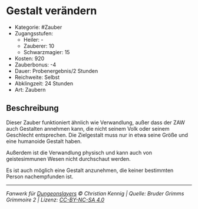 # Gestalt verändern

- Kategorie: #Zauber
- Zugangsstufen:
  - Heiler: -
  - Zauberer: 10
  - Schwarzmagier: 15
- Kosten: 920
- Zauberbonus: -4
- Dauer: Probenergebnis/2 Stunden
- Reichweite: Selbst
- Abklingzeit: 24 Stunden
- Art: Zaubern

## Beschreibung

Dieser Zauber funktioniert ähnlich wie Verwandlung, außer dass der ZAW auch Gestalten annehmen kann, die nicht seinem Volk oder seinem Geschlecht entsprechen. Die Zielgestalt muss nur in etwa seine Größe und eine humanoide Gestalt haben.

Außerdem ist die Verwandlung physisch und kann auch von geistesimmunen Wesen nicht durchschaut werden.

Es ist auch möglich eine Gestalt anzunehmen, die keiner bestimmten Person nachempfunden ist.

---

_Fanwerk für [Dungeonslayers](https://www.dungeonslayers.net/) © Christian Kennig | Quelle: Bruder Grimms Grimmoire 2 | Lizenz: [CC-BY-NC-SA 4.0](https://creativecommons.org/licenses/by-nc-sa/4.0/deed.de)_
